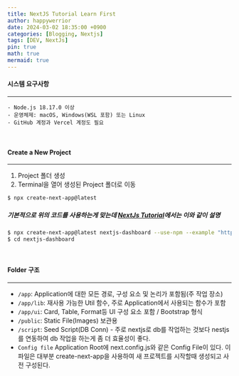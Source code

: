 ```yaml
---
title: NextJS Tutorial Learn First
author: happywerrior
date: 2024-03-02 18:35:00 +0900
categories: [Blogging, Nextjs]
tags: [DEV, NextJs]
pin: true
math: true
mermaid: true
---
```


#### 시스템 요구사항
---

```text
- Node.js 18.17.0 이상
- 운영체제: macOS, Windows(WSL 포함) 또는 Linux
- GitHub 계정과 Vercel 계정도 필요
```
<br />

#### Create a New Project
---
1. Project 폴더 생성
2. Terminal을 열어 생성된 Project 폴더로 이동

```bash
$ npx create-next-app@latest
```

##### 기본적으로 위의 코드를 사용하는게 맞는데 [NextJs Tutorial](https://nextjs.org/docs/getting-started/installation)에서는 이와 같이 설명

```bash
$ npx create-next-app@latest nextjs-dashboard --use-npm --example "https://github.com/vercel/next-learn/tree/main/dashboard/starter-example"
$ cd nextjs-dashboard
```

<br />

#### Folder 구조
---
- `/app`: Application에 대한 모든 경로, 구성 요소 및 논리가 포함됨(주 작업 장소)
- `/app/lib`: 재사용 가능한 Util 함수, 주로 Application에서 사용되는 함수가 포함
- `/app/ui`: Card, Table, Format등 UI 구성 요소 포함 / Bootstrap 형식
- `/public`: Static File(Images) 보관용
- `/script`: Seed Script(DB Conn) - 주로 nextjs로 db를 작업하는 것보다 nestjs를 연동하여 db 작업을 하는게 좀 더 효율성이 좋다.
- `Config file` Application Root에 next.config.js와 같은 Config File이 있다. 이 파일은 대부분 create-next-app을 사용하여 새 프로젝트를 시작할때 생성되고 사전 구성된다.

<br />

